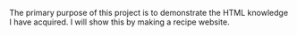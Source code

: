 The primary  purpose of this project is to demonstrate the HTML knowledge I have acquired. I will show this by making a recipe website.
